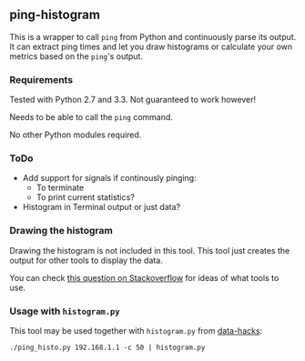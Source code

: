 
## ping-histogram

This is a wrapper to call `ping` from Python and
continuously parse its output.
It can extract ping times and let you draw histograms
or calculate your own metrics based on the `ping`'s output.

### Requirements

Tested with Python 2.7 and 3.3.
Not guaranteed to work however!

Needs to be able to call the `ping` command.

No other Python modules required.

### ToDo

* Add support for signals if continously pinging:
  * To terminate
  * To print current statistics?
* Histogram in Terminal output or just data?

### Drawing the histogram

Drawing the histogram is not included in this tool.
This tool just creates the output for other tools
to display the data.

You can check [this question on Stackoverflow](http://stackoverflow.com/q/6949332/183995)
for ideas of what tools to use.

### Usage with `histogram.py`

This tool may be used together with `histogram.py`
from [data-hacks](https://github.com/bitly/data_hacks):

    ./ping_histo.py 192.168.1.1 -c 50 | histogram.py

